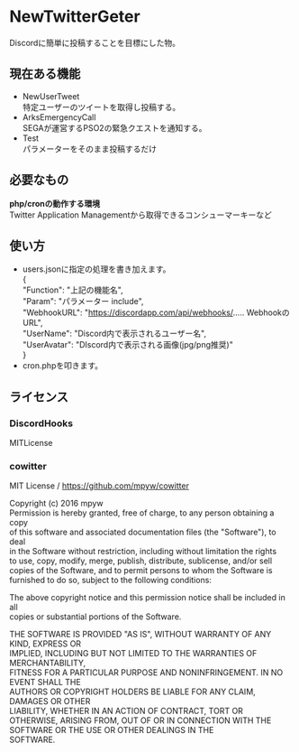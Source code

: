 # NewTwitterGeter
Discordに簡単に投稿することを目標にした物。

## 現在ある機能
- NewUserTweet  
特定ユーザーのツイートを取得し投稿する。
- ArksEmergencyCall  
SEGAが運営するPSO2の緊急クエストを通知する。
- Test  
パラメーターをそのまま投稿するだけ

## 必要なもの
**php/cronの動作する環境**  
Twitter Application Managementから取得できるコンシューマーキーなど  

## 使い方
- users.jsonに指定の処理を書き加えます。  
        {  
            "Function": "上記の機能名",  
            "Param": "パラメーター include",  
            "WebhookURL":   "https://discordapp.com/api/webhooks/..... WebhookのURL",  
            "UserName": "Discord内で表示されるユーザー名",  
            "UserAvatar": "DIscord内で表示される画像(jpg/png推奨)"  
        }  
- cron.phpを叩きます。

## ライセンス
### DiscordHooks
MITLicense  

### cowitter
MIT License / https://github.com/mpyw/cowitter

Copyright (c) 2016 mpyw  
Permission is hereby granted, free of charge, to any person obtaining a copy  
of this software and associated documentation files (the "Software"), to deal  
in the Software without restriction, including without limitation the rights  
to use, copy, modify, merge, publish, distribute, sublicense, and/or sell  
copies of the Software, and to permit persons to whom the Software is  
furnished to do so, subject to the following conditions:  

The above copyright notice and this permission notice shall be included in all  
copies or substantial portions of the Software.

THE SOFTWARE IS PROVIDED "AS IS", WITHOUT WARRANTY OF ANY KIND, EXPRESS OR  
IMPLIED, INCLUDING BUT NOT LIMITED TO THE WARRANTIES OF MERCHANTABILITY,  
FITNESS FOR A PARTICULAR PURPOSE AND NONINFRINGEMENT. IN NO EVENT SHALL THE  
AUTHORS OR COPYRIGHT HOLDERS BE LIABLE FOR ANY CLAIM, DAMAGES OR OTHER  
LIABILITY, WHETHER IN AN ACTION OF CONTRACT, TORT OR OTHERWISE, ARISING FROM,
OUT OF OR IN CONNECTION WITH THE SOFTWARE OR THE USE OR OTHER DEALINGS IN THE  
SOFTWARE.  
